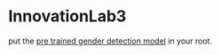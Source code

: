 # InnovationLab3

put the [pre trained gender detection model](https://data.vision.ee.ethz.ch/cvl/rrothe/imdb-wiki/static/gender.caffemodel) in your root.
